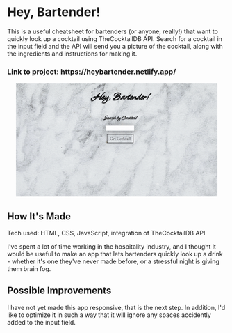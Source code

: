 <h1>Hey, Bartender!</h1>
<p>This is a useful cheatsheet for bartenders (or anyone, really!) that want to quickly look up a cocktail using TheCocktailDB API.  Search for a cocktail in the input field and the API will send you a picture of the cocktail, along with the ingredients and instructions for making it.</p>

<h3>Link to project: https://heybartender.netlify.app/</h3>

<p align="center">
<img src="https://github.com/swionTech/heybartender/blob/main/heybartendergiffixed.gif" alt="preview of Hey, Bartender! site">
</p>

<h2>How It's Made</h2>
<span>Tech used: HTML, CSS, JavaScript, integration of TheCocktailDB API</span>

<p>I've spent a lot of time working in the hospitality industry, and I thought it would be useful to make an app that lets bartenders quickly look up a drink - whether it's one they've never made before, or a stressful night is giving them brain fog.</p>

<h2>Possible Improvements</h2>
<p>I have not yet made this app responsive, that is the next step.  In addition, I'd like to optimize it in such a way that it will ignore any spaces accidently added to the input field.</p>


